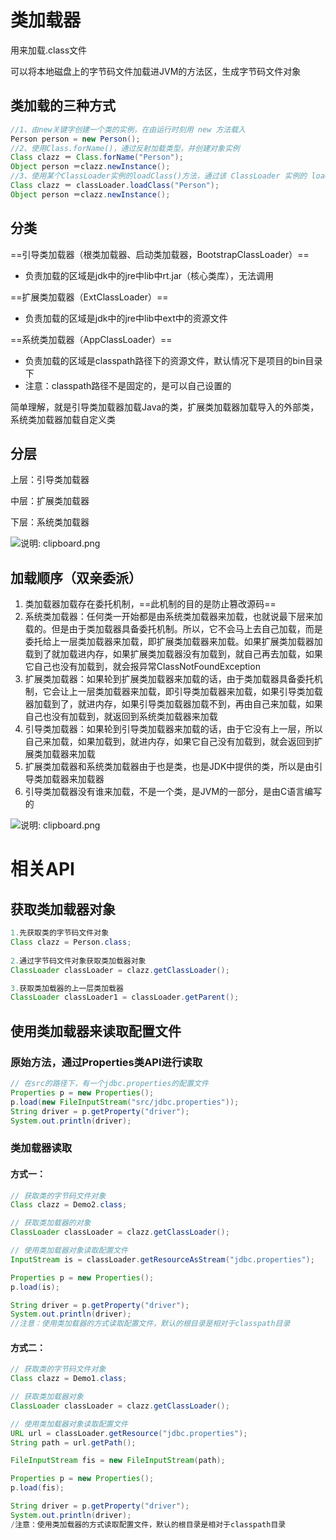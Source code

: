 # 类加载器

用来加载.class文件

可以将本地磁盘上的字节码文件加载进JVM的方法区，生成字节码文件对象

## 类加载的三种方式

```java
//1、由new关键字创建一个类的实例，在由运行时刻用 new 方法载入
Person person = new Person();
//2、使用Class.forName()，通过反射加载类型，并创建对象实例
Class clazz ＝ Class.forName("Person");
Object person ＝clazz.newInstance();
//3、使用某个ClassLoader实例的loadClass()方法，通过该 ClassLoader 实例的 loadClass() 方法载入。应用程序可以通过继承 ClassLoader 实现自己的类装载器。
Class clazz ＝ classLoader.loadClass("Person");
Object person ＝clazz.newInstance();
```

## 分类

==引导类加载器（根类加载器、启动类加载器，BootstrapClassLoader）==

* 负责加载的区域是jdk中的jre中lib中rt.jar（核心类库），无法调用

==扩展类加载器（ExtClassLoader）==

* 负责加载的区域是jdk中的jre中lib中ext中的资源文件

==系统类加载器（AppClassLoader）==

* 负责加载的区域是classpath路径下的资源文件，默认情况下是项目的bin目录下
* 注意：classpath路径不是固定的，是可以自己设置的

简单理解，就是引导类加载器加载Java的类，扩展类加载器加载导入的外部类，系统类加载器加载自定义类

## 分层

上层：引导类加载器

中层：扩展类加载器

下层：系统类加载器

![说明: clipboard.png](https://gitee.com/yh-gh/img-bed/raw/master/202109181155082.gif)

## 加载顺序（双亲委派）

1. 类加载器加载存在委托机制，==此机制的目的是防止篡改源码==
2. 系统类加载器：任何类一开始都是由系统类加载器来加载，也就说最下层来加载的。但是由于类加载器具备委托机制。所以，它不会马上去自己加载，而是委托给上一层类加载器来加载，即扩展类加载器来加载。如果扩展类加载器加载到了就加载进内存，如果扩展类加载器没有加载到，就自己再去加载，如果它自己也没有加载到，就会报异常ClassNotFoundException
3. 扩展类加载器：如果轮到扩展类加载器来加载的话，由于类加载器具备委托机制，它会让上一层类加载器来加载，即引导类加载器来加载，如果引导类加载器加载到了，就进内存，如果引导类加载器加载不到，再由自己来加载，如果自己也没有加载到，就返回到系统类加载器来加载
4. 引导类加载器：如果轮到引导类加载器来加载的话，由于它没有上一层，所以自己来加载，如果加载到，就进内存，如果它自己没有加载到，就会返回到扩展类加载器来加载
5. 扩展类加载器和系统类加载器由于也是类，也是JDK中提供的类，所以是由引导类加载器来加载器
6. 引导类加载器没有谁来加载，不是一个类，是JVM的一部分，是由C语言编写的

![说明: clipboard.png](https://gitee.com/yh-gh/img-bed/raw/master/202109181155913.gif)

# 相关API

## 获取类加载器对象

```java
1.先获取类的字节码文件对象
Class clazz = Person.class;
            
2.通过字节码文件对象获取类加载器对象
ClassLoader classLoader = clazz.getClassLoader();

3.获取类加载器的上一层类加载器
ClassLoader classLoader1 = classLoader.getParent();
```

## 使用类加载器来读取配置文件

### 原始方法，通过Properties类API进行读取

```java
// 在src的路径下，有一个jdbc.properties的配置文件
Properties p = new Properties();
p.load(new FileInputStream("src/jdbc.properties"));
String driver = p.getProperty("driver");
System.out.println(driver);
```

### 类加载器读取

#### 方式一：

```java
// 获取类的字节码文件对象
Class clazz = Demo2.class;

// 获取类加载器的对象
ClassLoader classLoader = clazz.getClassLoader();

// 使用类加载器对象读取配置文件
InputStream is = classLoader.getResourceAsStream("jdbc.properties");

Properties p = new Properties();
p.load(is);

String driver = p.getProperty("driver");
System.out.println(driver);
//注意：使用类加载器的方式读取配置文件，默认的根目录是相对于classpath目录
```

#### 方式二：

```java
// 获取类的字节码文件对象
Class clazz = Demo1.class;

// 获取类加载器对象
ClassLoader classLoader = clazz.getClassLoader();

// 使用类加载器对象读取配置文件
URL url = classLoader.getResource("jdbc.properties");
String path = url.getPath();

FileInputStream fis = new FileInputStream(path);

Properties p = new Properties();
p.load(fis);

String driver = p.getProperty("driver");
System.out.println(driver);
/注意：使用类加载器的方式读取配置文件，默认的根目录是相对于classpath目录
```

